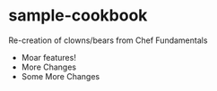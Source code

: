 # sample-cookbook

Re-creation of clowns/bears from Chef Fundamentals
- Moar features!
- More Changes
- Some More Changes
